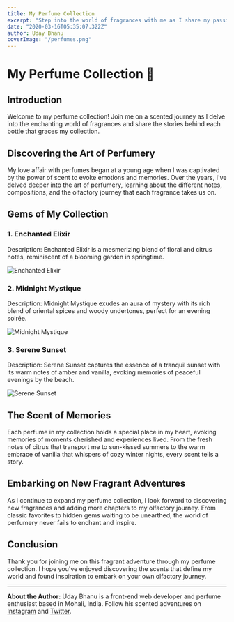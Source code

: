 ```yaml
---
title: My Perfume Collection
excerpt: "Step into the world of fragrances with me as I share my passion for perfumes and explore the scents that define my collection."
date: "2020-03-16T05:35:07.322Z"
author: Uday Bhanu
coverImage: "/perfumes.png"
---
```



# My Perfume Collection 💐

## Introduction

Welcome to my perfume collection! Join me on a scented journey as I delve into the enchanting world of fragrances and share the stories behind each bottle that graces my collection.

## Discovering the Art of Perfumery

My love affair with perfumes began at a young age when I was captivated by the power of scent to evoke emotions and memories. Over the years, I've delved deeper into the art of perfumery, learning about the different notes, compositions, and the olfactory journey that each fragrance takes us on.

## Gems of My Collection

### 1. Enchanted Elixir

Description: Enchanted Elixir is a mesmerizing blend of floral and citrus notes, reminiscent of a blooming garden in springtime.

![Enchanted Elixir](perfume1.jpg)

### 2. Midnight Mystique

Description: Midnight Mystique exudes an aura of mystery with its rich blend of oriental spices and woody undertones, perfect for an evening soirée.

![Midnight Mystique](perfume2.jpg)

### 3. Serene Sunset

Description: Serene Sunset captures the essence of a tranquil sunset with its warm notes of amber and vanilla, evoking memories of peaceful evenings by the beach.

![Serene Sunset](perfume3.jpg)

## The Scent of Memories

Each perfume in my collection holds a special place in my heart, evoking memories of moments cherished and experiences lived. From the fresh notes of citrus that transport me to sun-kissed summers to the warm embrace of vanilla that whispers of cozy winter nights, every scent tells a story.

## Embarking on New Fragrant Adventures

As I continue to expand my perfume collection, I look forward to discovering new fragrances and adding more chapters to my olfactory journey. From classic favorites to hidden gems waiting to be unearthed, the world of perfumery never fails to enchant and inspire.

## Conclusion

Thank you for joining me on this fragrant adventure through my perfume collection. I hope you've enjoyed discovering the scents that define my world and found inspiration to embark on your own olfactory journey.

---

**About the Author:** Uday Bhanu is a front-end web developer and perfume enthusiast based in Mohali, India. Follow his scented adventures on [Instagram](https://www.instagram.com/udaybhanu/) and [Twitter](https://twitter.com/udaybhanu).

